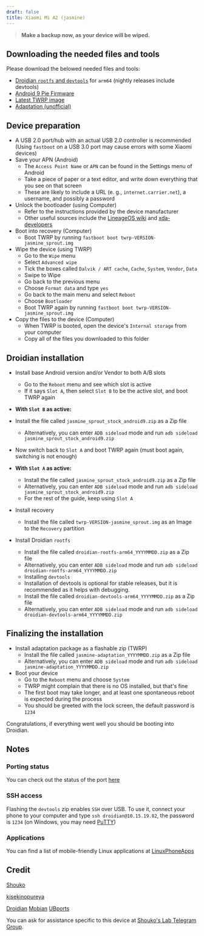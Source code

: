 ```yaml
---
draft: false
title: Xiaomi Mi A2 (jasmine)
---
```

> **Make a backup now, as your device will be wiped.**
## Downloading the needed files and tools
Please download the belowed needed files and tools:
- [Droidian `rootfs` and `devtools`](https://github.com/droidian-images/rootfs-api28gsi-all/releases) for `arm64` (nightly releases include devtools)
- [Android 9 Pie Firmware](https://github.com/ubports-xiaomi-sdm660/artifacts/releases/download/v0.1/jasmine_sprout_stock_android9.zip)
- [Latest TWRP image](https://dl.twrp.me/jasmine_sprout/)
- [Adaptation (unofficial)](https://github.com/thomashastings/droidian-recovery-adaptation-jasmine/releases)


## Device preparation
- A USB 2.0 port/hub with an actual USB 2.0 controller is recommended (Using `fastboot` on a USB 3.0 port may cause errors with some Xiaomi devices)
- Save your APN (Android)
    - The `Access Point Name` or `APN` can be found in the Settings menu of Android
    - Take a piece of paper or a text editor, and write down everything that you see on that screen
    - These are likely to include a URL (e. g., `internet.carrier.net`), a username, and possibly a password
- Unlock the bootloader (using Computer)
    - Refer to the instructions provided by the device manufacturer
    - Other useful sources include the [LineageOS wiki](https://wiki.lineageos.org/devices/) and [xda-developers](https://www.xda-developers.com/search2/)
- Boot into recovery (Computer)
    - Boot TWRP by running `fastboot boot twrp-VERSION-jasmine_sprout.img`
- Wipe the device (using TWRP)
    - Go to the `Wipe` menu
    - Select `Advanced wipe`
    - Tick the boxes called `Dalvik / ART cache`, `Cache`, `System`, `Vendor`, `Data`
    - Swipe to Wipe
    - Go back to the previous menu
    - Choose `Format data` and type `yes`
    - Go back to the main menu and select `Reboot`
    - Choose `Bootloader`
    - Boot TWRP again by running `fastboot boot twrp-VERSION-jasmine_sprout.img`
- Copy the files to the device  (Computer)
    - When TWRP is booted, open the device's `Internal storage` from your computer
    - Copy all of the files you downloaded to this folder

## Droidian installation 
- Install base Android version and/or Vendor to both A/B slots
  - Go to the `Reboot` menu and see which slot is active
  - If it says `Slot A`, then select `Slot B` to be the active slot, and boot TWRP again

- **With `Slot B` as active:**
- Install the file called `jasmine_sprout_stock_android9.zip` as a Zip file
    - Alternatively, you can enter `ADB sideload` mode and run `adb sideload jasmine_sprout_stock_android9.zip`
-    Now switch back to `Slot A` and boot TWRP again (must boot again, switching is not enough)

- **With `Slot A` as active:**
    - Install the file called `jasmine_sprout_stock_android9.zip` as a Zip file
    - Alternatively, you can enter `ADB sideload` mode and run `adb sideload jasmine_sprout_stock_android9.zip`
    - For the rest of the guide, keep using `Slot A`
- Install recovery
    - Install the file called `twrp-VERSION-jasmine_sprout.img` as an Image to the `Recovery` partition
- Install Droidian `rootfs`
    - Install the file called `droidian-rootfs-arm64_YYYYMMDD.zip` as a Zip file
    - Alternatively, you can enter `ADB sideload` mode and run `adb sideload droidian-rootfs-arm64_YYYYMMDD.zip`
    - Installing `devtools`
    - Installation of devtools is optional for stable releases, but it is recommended as it helps with debugging.
    - Install the file called `droidian-devtools-arm64_YYYYMMDD.zip` as a Zip file
    - Alternatively, you can enter `ADB sideload` mode and run `adb sideload droidian-devtools-arm64_YYYYMMDD.zip`

## Finalizing the installation
- Install adaptation package as a flashable zip (TWRP)
    - Install the file called `jasmine-adaptation_YYYYMMDD.zip` as a Zip file
    - Alternatively, you can enter `ADB sideload` mode and run `adb sideload jasmine-adaptation_YYYYMMDD.zip`
- Boot your device
    - Go to the `Reboot` menu and choose `System`
    - TWRP might complain that there is no OS installed, but that's fine
    - The first boot may take longer, and at least one spontaneous reboot is expected during the process
    - You should be greeted with the lock screen, the default password is `1234`

Congratulations, if everything went well you should be booting into Droidian.

## Notes
### Porting status
You can check out the status of the port [here](https://github.com/orgs/Droidian-Mi-A2-6X/projects/1)

### SSH access
Flashing the `devtools` zip enables `SSH` over USB. To use it, connect your phone to your computer and type `ssh droidian@10.15.19.82`, the password is `1234` (on Windows, you may need [PuTTY](https://www.chiark.greenend.org.uk/~sgtatham/putty/))

### Applications
You can find a list of mobile-friendly Linux applications at [LinuxPhoneApps](https://linuxphoneapps.org/)

## Credit
[Shouko](https://いらっしゃい.みんな/)

[kisekinopureya](https://github.com/kisekinopureya)

[Droidian](http://droidian.org/) [Mobian](https://mobian-project.org/) [UBports](https://ubuntu-touch.io/)

You can ask for assistance specific to this device at [Shouko's Lab Telegram Group](https://t.me/shoukolab).


